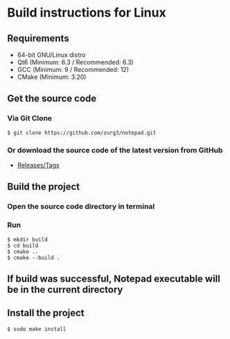 # Build instructions for Linux
## Requirements
- 64-bit GNU/Linux distro
- Qt6 (Minimum: 6.3 / Recommended: 6.3)
- GCC (Minimum: 9 / Recommended: 12)
- CMake (Minimum: 3.20)

## Get the source code
### Via Git Clone
```
$ git clone https://github.com/zurg3/notepad.git
```

### Or download the source code of the latest version from GitHub
- [Releases/Tags](https://github.com/zurg3/notepad/tags)

## Build the project
### Open the source code directory in terminal

### Run
```
$ mkdir build
$ cd build
$ cmake ..
$ cmake --build .
```

## If build was successful, Notepad executable will be in the current directory

## Install the project
```
$ sudo make install
```
